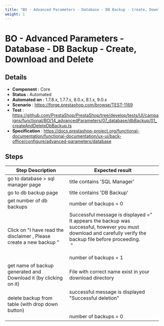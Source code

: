 ```yaml
---
title: "BO - Advanced Parameters - Database - DB Backup - Create, Download and Delete"
weight: 1
---
```


# BO - Advanced Parameters - Database - DB Backup - Create, Download and Delete
## Details
* **Component** : Core
* **Status** : Automated
* **Automated on** : 1.7.8.x, 1.7.7.x, 8.0.x, 8.1.x, 9.0.x
* **Scenario** : https://forge.prestashop.com/browse/TEST-1169
* **Test** : https://github.com/PrestaShop/PrestaShop/tree/develop/tests/UI/campaigns/functional/BO/14_advancedParameters/07_database/dbBackup/01_createAndDeleteDbBackup.ts
* **Specification** : https://docs.prestashop-project.org/functional-documentation/functional-documentation/ux-ui/back-office/configure/advanced-parameters/database

## Steps
| Step Description | Expected result |
| ----- | ----- |
| go to database > sql manager page | title contains 'SQL Manager' |
| go to db backup page | title contains 'DB Backup' |
| get number of db backups | number of backups = 0 |
| Click on "I have read the disclaimer , Please create a new backup " | Successful message is displayed ="<br>It appears the backup was successful, however you must download and carefully verify the backup file before proceeding.<br> "<br><br>number of backups = 1 |
| get name of backup generated and Download it (by clicking on it) | File with correct name exist in your download directory |
| delete backup from table (with drop down button) | successful message is displayed "Successful deletion"<br><br><br>number of backups = 0 |
